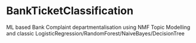 # BankTicketClassification
ML based Bank Complaint departmentalisation using NMF Topic Modelling and classic LogisticRegression/RandomForest/NaiveBayes/DecisionTree
